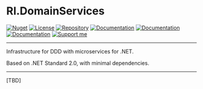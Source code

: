 # RI.DomainServices

[![Nuget](https://img.shields.io/nuget/v/RI.DomainServices.Common)](https://www.nuget.org/packages/RI.DomainServices.Common/) [![License](https://img.shields.io/github/license/RotenInformatik/DomainServicesDotNet)](LICENSE) [![Repository](https://img.shields.io/badge/repo-DomainServicesDotNet-lightgrey)](https://github.com/RotenInformatik/DomainServicesDotNet) [![Documentation](https://img.shields.io/badge/docs-Readme-yellowgreen)](README.md) [![Documentation](https://img.shields.io/badge/docs-History-yellowgreen)](HISTORY.md) [![Documentation](https://img.shields.io/badge/docs-API-yellowgreen)](https://roteninformatik.github.io/DomainServicesDotNet/api/) [![Support me](https://img.shields.io/badge/support%20me-Ko--fi-ff69b4?logo=Ko-fi)](https://ko-fi.com/franziskaroten)

---

Infrastructure for DDD with microservices for .NET.

Based on .NET Standard 2.0, with minimal dependencies.

---

[TBD]